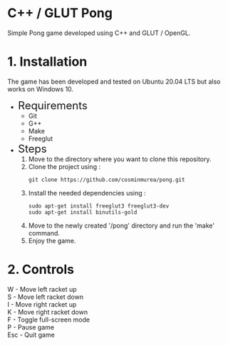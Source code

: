 # C++ / GLUT Pong

Simple Pong game developed using C++ and GLUT / OpenGL.

# 1. Installation

The game has been developed and tested on Ubuntu 20.04 LTS but also works on Windows 10.<br>

- <span style="font-size: 1.5rem">Requirements</span>
    - Git
    - G++
    - Make
    - Freeglut
- <span style="font-size: 1.5rem">Steps</span>
    1. Move to the directory where you want to clone this repository.
    2. Clone the project using :
        ```
        git clone https://github.com/cosminmurea/pong.git
        ```
    3. Install the needed dependencies using :
        ```
        sudo apt-get install freeglut3 freeglut3-dev
        sudo apt-get install binutils-gold
        ```
    4. Move to the newly created '/pong' directory and run the 'make' command.
    5. Enjoy the game.

# 2. Controls

W - Move left racket up<br>
S - Move left racket down<br>
I - Move right racket up<br>
K - Move right racket down<br>
F - Toggle full-screen mode<br>
P - Pause game<br>
Esc - Quit game

